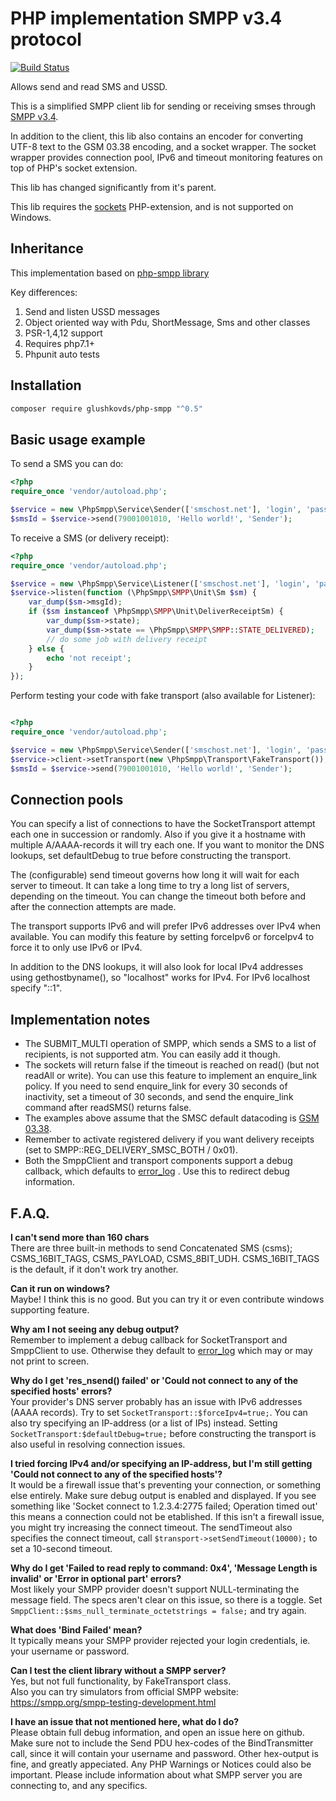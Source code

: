PHP implementation SMPP v3.4 protocol
=============

[![Build Status](https://travis-ci.org/glushkovds/php-smpp.svg?branch=master)](https://travis-ci.org/glushkovds/php-smpp)

Allows send and read SMS and USSD.  

This is a simplified SMPP client lib for sending or receiving smses through [SMPP v3.4](http://www.smsforum.net/SMPP_v3_4_Issue1_2.zip).

In addition to the client, this lib also contains an encoder for converting UTF-8 text to the GSM 03.38 encoding, and a socket wrapper. The socket wrapper provides connection pool, IPv6 and timeout monitoring features on top of PHP's socket extension.

This lib has changed significantly from it's parent.

This lib requires the [sockets](http://www.php.net/manual/en/book.sockets.php) PHP-extension, and is not supported on Windows.

Inheritance
-----

This implementation based on [php-smpp library](https://github.com/agladkov/php-smpp)  

Key differences:
1. Send and listen USSD messages
1. Object oriented way with Pdu, ShortMessage, Sms and other classes
1. PSR-1,4,12 support
1. Requires php7.1+
1. Phpunit auto tests 

Installation
-----

```bash
composer require glushkovds/php-smpp "^0.5"
```

Basic usage example
-----

To send a SMS you can do:

```php
<?php
require_once 'vendor/autoload.php';

$service = new \PhpSmpp\Service\Sender(['smschost.net'], 'login', 'pass');
$smsId = $service->send(79001001010, 'Hello world!', 'Sender');
```

To receive a SMS (or delivery receipt):

```php
<?php
require_once 'vendor/autoload.php';

$service = new \PhpSmpp\Service\Listener(['smschost.net'], 'login', 'pass');
$service->listen(function (\PhpSmpp\SMPP\Unit\Sm $sm) {
    var_dump($sm->msgId);
    if ($sm instanceof \PhpSmpp\SMPP\Unit\DeliverReceiptSm) {
        var_dump($sm->state);
        var_dump($sm->state == \PhpSmpp\SMPP\SMPP::STATE_DELIVERED);
        // do some job with delivery receipt
    } else {
        echo 'not receipt';
    }
});
```

Perform testing your code with fake transport (also available for Listener):

```php

<?php
require_once 'vendor/autoload.php';

$service = new \PhpSmpp\Service\Sender(['smschost.net'], 'login', 'pass');
$service->client->setTransport(new \PhpSmpp\Transport\FakeTransport());
$smsId = $service->send(79001001010, 'Hello world!', 'Sender');
```


Connection pools
-----
You can specify a list of connections to have the SocketTransport attempt each one in succession or randomly. Also if you give it a hostname with multiple A/AAAA-records it will try each one.
If you want to monitor the DNS lookups, set defaultDebug to true before constructing the transport.

The (configurable) send timeout governs how long it will wait for each server to timeout. It can take a long time to try a long list of servers, depending on the timeout. You can change the timeout both before and after the connection attempts are made.

The transport supports IPv6 and will prefer IPv6 addresses over IPv4 when available. You can modify this feature by setting forceIpv6 or forceIpv4 to force it to only use IPv6 or IPv4.

In addition to the DNS lookups, it will also look for local IPv4 addresses using gethostbyname(), so "localhost" works for IPv4. For IPv6 localhost specify "::1". 


Implementation notes
-----

 - The SUBMIT_MULTI operation of SMPP, which sends a SMS to a list of recipients, is not supported atm. You can easily add it though.
 - The sockets will return false if the timeout is reached on read() (but not readAll or write). 
   You can use this feature to implement an enquire_link policy. If you need to send enquire_link for every 30 seconds of inactivity, 
   set a timeout of 30 seconds, and send the enquire_link command after readSMS() returns false.
 - The examples above assume that the SMSC default datacoding is [GSM 03.38](http://en.wikipedia.org/wiki/GSM_03.38).
 - Remember to activate registered delivery if you want delivery receipts (set to SMPP::REG_DELIVERY_SMSC_BOTH / 0x01).
 - Both the SmppClient and transport components support a debug callback, which defaults to [error_log](http://www.php.net/manual/en/function.error-log.php) . Use this to redirect debug information.
 
F.A.Q.
-----

**I can't send more than 160 chars**  
There are three built-in methods to send Concatenated SMS (csms); CSMS_16BIT_TAGS, CSMS_PAYLOAD, CSMS_8BIT_UDH. CSMS_16BIT_TAGS is the default, if it don't work try another.

**Can it run on windows?**  
Maybe! I think this is no good. But you can try it or even contribute windows supporting feature.  

**Why am I not seeing any debug output?**  
Remember to implement a debug callback for SocketTransport and SmppClient to use. Otherwise they default to [error_log](http://www.php.net/manual/en/function.error-log.php) which may or may not print to screen. 

**Why do I get 'res_nsend() failed' or 'Could not connect to any of the specified hosts' errors?**  
Your provider's DNS server probably has an issue with IPv6 addresses (AAAA records). Try to set ```SocketTransport::$forceIpv4=true;```. You can also try specifying an IP-address (or a list of IPs) instead. Setting ```SocketTransport:$defaultDebug=true;``` before constructing the transport is also useful in resolving connection issues.

**I tried forcing IPv4 and/or specifying an IP-address, but I'm still getting 'Could not connect to any of the specified hosts'?**  
It would be a firewall issue that's preventing your connection, or something else entirely. Make sure debug output is enabled and displayed. If you see something like 'Socket connect to 1.2.3.4:2775 failed; Operation timed out' this means a connection could not be etablished. If this isn't a firewall issue, you might try increasing the connect timeout. The sendTimeout also specifies the connect timeout, call ```$transport->setSendTimeout(10000);``` to set a 10-second timeout.

**Why do I get 'Failed to read reply to command: 0x4', 'Message Length is invalid' or 'Error in optional part' errors?**  
Most likely your SMPP provider doesn't support NULL-terminating the message field. The specs aren't clear on this issue, so there is a toggle. Set ```SmppClient::$sms_null_terminate_octetstrings = false;``` and try again.  

**What does 'Bind Failed' mean?**  
It typically means your SMPP provider rejected your login credentials, ie. your username or password.

**Can I test the client library without a SMPP server?**  
Yes, but not full functionality, by FakeTransport class.  
Also you can try simulators from official SMPP website: https://smpp.org/smpp-testing-development.html

**I have an issue that not mentioned here, what do I do?**  
Please obtain full debug information, and open an issue here on github. Make sure not to include the Send PDU hex-codes of the BindTransmitter call, since it will contain your username and password. Other hex-output is fine, and greatly appeciated. Any PHP Warnings or Notices could also be important. Please include information about what SMPP server you are connecting to, and any specifics.
